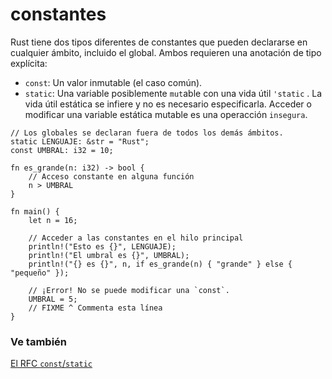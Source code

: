 # constantes

Rust tiene dos tipos diferentes de constantes que pueden declararse en
cualquier ámbito, incluido el global. Ambos requieren una anotación de tipo
explícita:

* `const`: Un valor inmutable (el caso común).
* `static`: Una variable posiblemente `mut`able con una vida útil `'static`
  <!--[`'static`][static]-->. La vida útil estática se infiere y no es
  necesario especificarla. Acceder o modificar una variable estática mutable
  es una operacción `insegura`. <!-- [`inseguro`][unsafe] -->

```rust,editable,ignore,mdbook-runnable
// Los globales se declaran fuera de todos los demás ámbitos.
static LENGUAJE: &str = "Rust";
const UMBRAL: i32 = 10;

fn es_grande(n: i32) -> bool {
    // Acceso constante en alguna función
    n > UMBRAL 
}

fn main() {
    let n = 16;

    // Acceder a las constantes en el hilo principal
    println!("Esto es {}", LENGUAJE);
    println!("El umbral es {}", UMBRAL);
    println!("{} es {}", n, if es_grande(n) { "grande" } else { "pequeño" });

    // ¡Error! No se puede modificar una `const`.
    UMBRAL = 5;
    // FIXME ^ Commenta esta línea
}
```

### Ve también

[El RFC `const`/`static`](
https://github.com/rust-lang/rfcs/blob/master/text/0246-const-vs-static.md)
<!-- [`'static` lifetime][static] -->

[static]: ../scope/lifetime/static_lifetime.md
[unsafe]: ../unsafe.md
